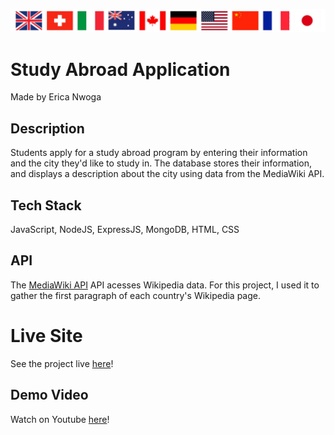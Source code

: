 ![banner](./public/images/flag-banner.png)

# **Study Abroad Application**
Made by Erica Nwoga


## **Description**
Students apply for a study abroad program by entering their information and the city they'd like to study in. 
The database stores their information, and displays 
a description about the city using data from the MediaWiki API.

## **Tech Stack**
JavaScript, NodeJS, ExpressJS, MongoDB, HTML, CSS

## **API**
The [MediaWiki API](https://www.mediawiki.org/wiki/API:Main_page#Quick_Start) API acesses Wikipedia data. For this project, I used it to gather the first paragraph of each country's Wikipedia page.

# **Live Site**
See the project live [here](https://study-abroad.onrender.com/)!

## **Demo Video**
Watch on Youtube [here](https://youtu.be/3p7rKllAudc)! 
